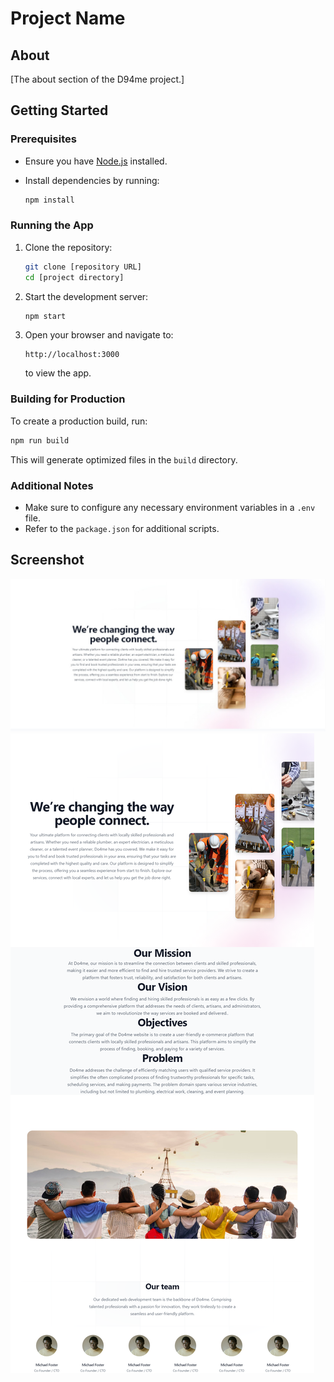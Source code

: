 
# Project Name

## About

[The about section of the D94me project.]

## Getting Started

### Prerequisites

- Ensure you have [Node.js](https://nodejs.org/) installed.
- Install dependencies by running:

  ```bash
  npm install
  ```

### Running the App

1. Clone the repository:

   ```bash
   git clone [repository URL]
   cd [project directory]
   ```

2. Start the development server:

   ```bash
   npm start
   ```

3. Open your browser and navigate to:

   ```
   http://localhost:3000
   ```

   to view the app.

### Building for Production

To create a production build, run:

```bash
npm run build
```

This will generate optimized files in the `build` directory.

### Additional Notes

- Make sure to configure any necessary environment variables in a `.env` file.
- Refer to the `package.json` for additional scripts.

## Screenshot
![About page ](src/components/Screenshot/screenshot.jpeg)
![About page ](src/components/Screenshot/Screenshot.png)